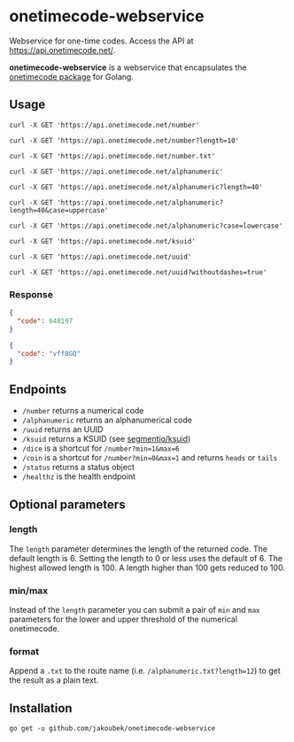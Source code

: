 # onetimecode-webservice
Webservice for one-time codes. Access the API at https://api.onetimecode.net/.

**onetimecode-webservice** is a webservice that encapsulates the [onetimecode package](https://github.com/jakoubek/onetimecode) for Golang.

## Usage

```
curl -X GET 'https://api.onetimecode.net/number'

curl -X GET 'https://api.onetimecode.net/number?length=10'

curl -X GET 'https://api.onetimecode.net/number.txt'

curl -X GET 'https://api.onetimecode.net/alphanumeric'

curl -X GET 'https://api.onetimecode.net/alphanumeric?length=40'

curl -X GET 'https://api.onetimecode.net/alphanumeric?length=40&case=uppercase'

curl -X GET 'https://api.onetimecode.net/alphanumeric?case=lowercase'

curl -X GET 'https://api.onetimecode.net/ksuid'

curl -X GET 'https://api.onetimecode.net/uuid'

curl -X GET 'https://api.onetimecode.net/uuid?withoutdashes=true'
```

### Response

```json
{
  "code": 648197
}
```

```json
{
  "code": "vff8GQ"
}
```

## Endpoints

- `/number` returns a numerical code
- `/alphanumeric` returns an alphanumerical code
- `/uuid` returns an UUID
- `/ksuid` returns a KSUID (see [segmentio/ksuid](https://github.com/segmentio/ksuid))
- `/dice` is a shortcut for `/number?min=1&max=6`
- `/coin` is a shortcut for `/number?min=0&max=1` and returns `heads` or `tails`  
- `/status` returns a status object
- `/healthz` is the health endpoint

## Optional parameters

### length

The `length` parameter determines the length of the returned code. The default length is 6. Setting the length to 0 or less uses the default of 6. The highest allowed length is 100. A length higher than 100 gets reduced to 100.

### min/max

Instead of the `length` parameter you can submit a pair of `min` and `max` parameters for the lower and upper threshold of the numerical onetimecode. 

### format

Append a `.txt` to the route name (i.e. `/alphanumeric.txt?length=12`) to get the result as a plain text.

## Installation

```
go get -u github.com/jakoubek/onetimecode-webservice
```
